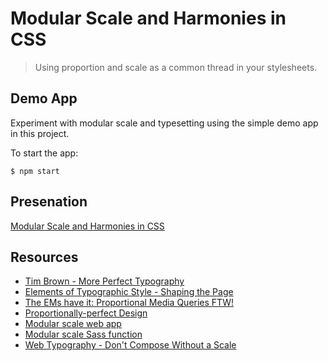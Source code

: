 # Modular Scale and Harmonies in CSS

> Using proportion and scale as a common thread in your stylesheets.

## Demo App

Experiment with modular scale and typesetting using the simple demo app in this project.

To start the app:

```
$ npm start
```

## Presenation

[Modular Scale and Harmonies in CSS](presentation.pdf)

## Resources

- [Tim Brown - More Perfect Typography](https://vimeo.com/17079380)
- [Elements of Typographic Style - Shaping the Page](http://www.arts.ucsb.edu/faculty/reese/classes/artistsbooks/ShapingThePage004.pdf)
- [The EMs have it: Proportional Media Queries FTW!](http://blog.cloudfour.com/the-ems-have-it-proportional-media-queries-ftw/)
- [Proportionally-perfect Design](https://medium.com/@lukeaskew/proportionally-perfect-design-360dfc1f396)
- [Modular scale web app](http://www.modularscale.com/)
- [Modular scale Sass function](https://github.com/modularscale/modularscale-sass)
- [Web Typography - Don't Compose Without a Scale](http://webtypography.net/3.1.1)
